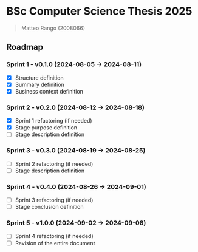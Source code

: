 # BSc Computer Science Thesis 2025
> Matteo Rango (2008066)

## Roadmap
### Sprint 1 - v0.1.0 (2024-08-05 -> 2024-08-11)
- [x] Structure definition
- [x] Summary definition
- [x] Business context definition
### Sprint 2 - v0.2.0 (2024-08-12 -> 2024-08-18)
- [x] Sprint 1 refactoring (if needed)
- [x] Stage purpose definition
- [ ] Stage description definition
### Sprint 3 - v0.3.0 (2024-08-19 -> 2024-08-25)
- [ ] Sprint 2 refactoring (if needed)
- [ ] Stage description definition
### Sprint 4 - v0.4.0 (2024-08-26 -> 2024-09-01)
- [ ] Sprint 3 refactoring (if needed)
- [ ] Stage conclusion definition
### Sprint 5 - v1.0.0 (2024-09-02 -> 2024-09-08)
- [ ] Sprint 4 refactoring (if needed)
- [ ] Revision of the entire document
